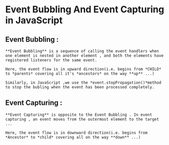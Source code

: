 # Event Bubbling And Event Capturing in JavaScript  
  
## Event Bubbling :  
    **Event Bubbling** is a sequence of calling the event handlers when one element is nested in another element , and both the elements have registered listeners for the same event.  
      
    Here, the event flow is in upward direction(i.e. begins from *CHILD* to *parents* covering all it's *ancestors* on the way **up** ...) 

    Similarly, in JavaScript ,we use the *event.stopPropagation()*method to stop the bubling when the event has been processed completely.  


## Event Capturing :
    **Event Capturing** is opposite to the Event Bubbling . In event capturing , an event moves from the outermost element to the target ...  

    Here, the event flow is in downward direction(i.e. begins from *Ancestor* to *child* covering all on the way **down** ...) 
